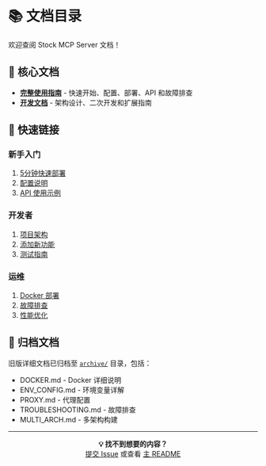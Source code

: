 # 📚 文档目录

欢迎查阅 Stock MCP Server 文档！

## 📖 核心文档

- **[完整使用指南](GUIDE.md)** - 快速开始、配置、部署、API 和故障排查
- **[开发文档](DEVELOPMENT.md)** - 架构设计、二次开发和扩展指南

## 🚀 快速链接

### 新手入门
1. [5分钟快速部署](GUIDE.md#-快速开始)
2. [配置说明](GUIDE.md#️-配置详解)
3. [API 使用示例](GUIDE.md#-api-接口)

### 开发者
1. [项目架构](DEVELOPMENT.md#-项目架构)
2. [添加新功能](DEVELOPMENT.md#-添加新数据源)
3. [测试指南](DEVELOPMENT.md#-测试)

### 运维
1. [Docker 部署](GUIDE.md#-docker-部署)
2. [故障排查](GUIDE.md#-故障排查)
3. [性能优化](DEVELOPMENT.md#-性能优化)

## 📁 归档文档

旧版详细文档已归档至 [`archive/`](archive/) 目录，包括：
- DOCKER.md - Docker 详细说明
- ENV_CONFIG.md - 环境变量详解
- PROXY.md - 代理配置
- TROUBLESHOOTING.md - 故障排查
- MULTI_ARCH.md - 多架构构建

---

<div align="center">

**💡 找不到想要的内容？**  
[提交 Issue](https://github.com/your-repo/issues) 或查看 [主 README](../README.md)

</div>

